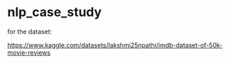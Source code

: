 # nlp_case_study

for the dataset:

https://www.kaggle.com/datasets/lakshmi25npathi/imdb-dataset-of-50k-movie-reviews
